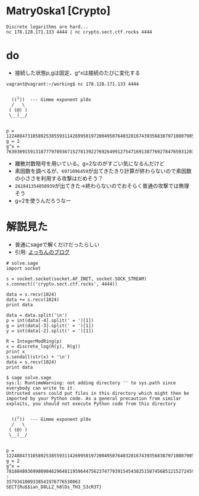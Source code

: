 # Matry0ska1 [Crypto]
```
Discrete logarithms are hard...
nc 178.128.171.133 4444 | nc crypto.sect.ctf.rocks 4444
```

# do
- 接続した状態p,gは固定、g^xは接続のたびに変化する
```
vagrant@vagrant:~/working$ nc 178.128.171.133 4444

    _
  (("))  --- Gimme exponent pl0x
  /   \
 ( (@) )
 \__(__/


p = 122488473105892538559311426995019720049507640328167439356838797108079051563759027212419257414247
g = 2
g^x = 76303091591318777978936715278139227692649912754716913877692784765931203193825739667777168944606
```
- 離散対数暗号を用いている。g=2なのがすごい気になるんだけど
- 素因数を調べるが、`6971096459`が出てきたきり計算が終わらないので素因数の小ささを利用する攻撃はだめそう？
- `261841354058939`が出てきた→終わらないのでおそらく普通の攻撃では無理そう
- g=2を使うんだろうなー

# 解説見た
- 普通にsageで解くだけだったらしい
- 引用: [よっちんのブログ](http://yocchin.hatenablog.com/entry/2018/09/18/204100)
```
# solve.sage
import socket

s = socket.socket(socket.AF_INET, socket.SOCK_STREAM)
s.connect(('crypto.sect.ctf.rocks', 4444))

data = s.recv(1024)
data += s.recv(1024)
print data

data = data.split('\n')
p = int(data[-4].split(' = ')[1])
g = int(data[-3].split(' = ')[1])
y = int(data[-2].split(' = ')[1])

R = IntegerModRing(p)
x = discrete_log(R(y), R(g))
print x
s.sendall(str(x) + '\n')
data = s.recv(1024)
print data
```

```
$ sage solve.sage
sys:1: RuntimeWarning: not adding directory '' to sys.path since everybody can write to it.
Untrusted users could put files in this directory which might then be imported by your Python code. As a general precaution from similar exploits, you should not execute Python code from this directory

    _    
  (("))  --- Gimme exponent pl0x
  /   \ 
 ( (@) ) 
 \__(__/ 


p = 122488473105892538559311426995019720049507640328167439356838797108079051563759027212419257414247
g = 2
g^x = 78188489369980984629648119596447562374779391545438251587456851215272459452777015193195179446022
:
3579341009338541976776530063
SECT{Ru$$ian_D0LLZ_h0lDs_TH3_S3cR3T}
```